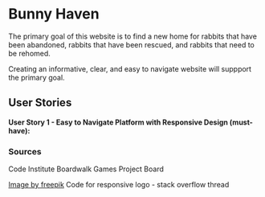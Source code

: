 
# Bunny Haven

The primary goal of this website is to find a new home for rabbits that have been abandoned, rabbits that have been rescued, and rabbits that need to be rehomed.

Creating an informative, clear, and easy to navigate website will suppport the primary goal.

## User Stories

**User Story 1 - Easy to Navigate Platform with Responsive Design (must-have):**


### Sources
Code Institute Boardwalk Games Project Board

<a href="https://www.freepik.com/free-vector/flat-design-bunny-outline-illustration_22375797.htm">Image by freepik</a>
Code for responsive logo - stack overflow thread


